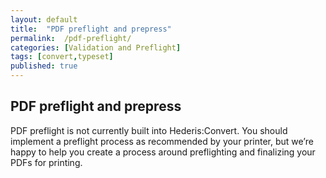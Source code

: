 ```yaml
---
layout: default
title:  "PDF preflight and prepress"
permalink:  /pdf-preflight/
categories: [Validation and Preflight]
tags: [convert,typeset]
published: true
---
```


<section data-type="chapter" class="hsecchapter" data-hederis-type="hsecchapter" id="pdf-preflight" data-pi-attrs="id: pdf-preflight; data-tags: convert,typeset;" role="doc-chapter" data-tags="convert,typeset" data-author-name=" " data-book-title=" " title="PDF preflight and prepress"><h1 data-hederis-type="hblkchaptitle" class="hblkchaptitle" id="pZI1QWnQr">PDF preflight and prepress</h1>
    <p class="hblkp" data-hederis-type="hblkp" id="pYzuLQ5Ve">PDF preflight is not currently built into Hederis:Convert. You should implement a preflight process as recommended by your printer, but we&#8217;re happy to help you create a process around preflighting and finalizing your PDFs for printing.</p>
    </section>
    